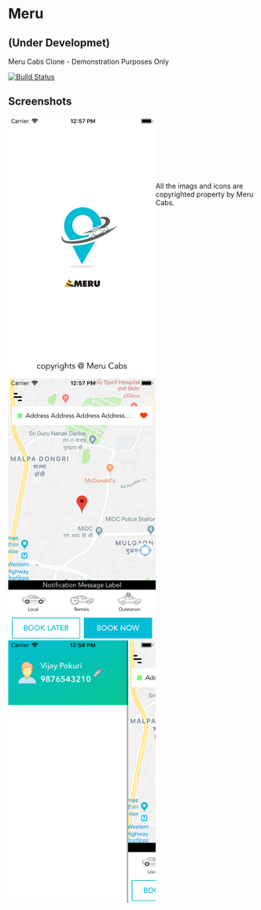 # Meru
## (Under Developmet)
Meru Cabs Clone - Demonstration Purposes Only

[![Build Status](https://travis-ci.org/pokurivijay/Meru.svg?branch=master)](https://travis-ci.org/pokurivijay/Meru)


## Screenshots

<img align="left" src="screenshots/1.png" alt="Meru Demo Screenshot 1" title="Launch Screen" width="300"/>
<br/>
<img align="left" src="screenshots/2.png" alt="Meru Demo Screenshot 2" title="Home Screen" width="300"/>
<br/>
<img align="left" src="screenshots/3.png" alt="Meru Demo Screenshot 3" title="Menu Screen" width="300"/>
<br/><br/><br/><br/><br/>
<p>
All the imags and icons are copyrighted property by Meru Cabs.
</p>
